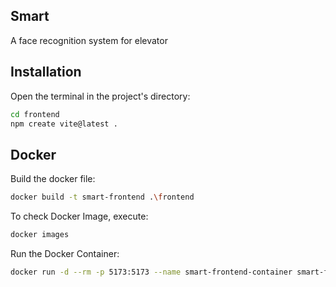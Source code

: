 ## Smart

A face recognition system for elevator

## Installation

Open the terminal in the project's directory:

```bash
cd frontend
npm create vite@latest .
```

## Docker

Build the docker file:

```bash
docker build -t smart-frontend .\frontend
```

To check Docker Image, execute:

```bash
docker images
```

Run the Docker Container:

```bash
docker run -d --rm -p 5173:5173 --name smart-frontend-container smart-frontend
```